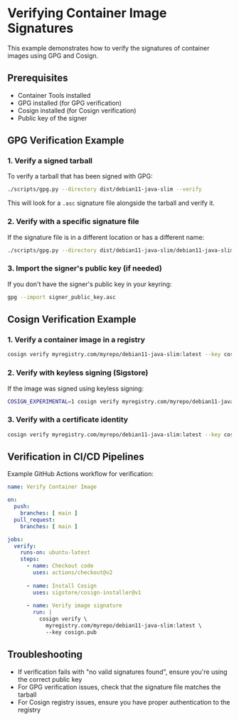 # Verifying Container Image Signatures

This example demonstrates how to verify the signatures of container images using GPG and Cosign.

## Prerequisites

- Container Tools installed
- GPG installed (for GPG verification)
- Cosign installed (for Cosign verification)
- Public key of the signer

## GPG Verification Example

### 1. Verify a signed tarball

To verify a tarball that has been signed with GPG:

```bash
./scripts/gpg.py --directory dist/debian11-java-slim --verify
```

This will look for a `.asc` signature file alongside the tarball and verify it.

### 2. Verify with a specific signature file

If the signature file is in a different location or has a different name:

```bash
./scripts/gpg.py --directory dist/debian11-java-slim/debian11-java-slim.tar --verify --sig-file /path/to/signature.asc
```

### 3. Import the signer's public key (if needed)

If you don't have the signer's public key in your keyring:

```bash
gpg --import signer_public_key.asc
```

## Cosign Verification Example

### 1. Verify a container image in a registry

```bash
cosign verify myregistry.com/myrepo/debian11-java-slim:latest --key cosign.pub
```

### 2. Verify with keyless signing (Sigstore)

If the image was signed using keyless signing:

```bash
COSIGN_EXPERIMENTAL=1 cosign verify myregistry.com/myrepo/debian11-java-slim:latest
```

### 3. Verify with a certificate identity

```bash
cosign verify myregistry.com/myrepo/debian11-java-slim:latest --key cosign.pub --certificate-identity=user@example.com
```

## Verification in CI/CD Pipelines

Example GitHub Actions workflow for verification:

```yaml
name: Verify Container Image

on:
  push:
    branches: [ main ]
  pull_request:
    branches: [ main ]

jobs:
  verify:
    runs-on: ubuntu-latest
    steps:
      - name: Checkout code
        uses: actions/checkout@v2
      
      - name: Install Cosign
        uses: sigstore/cosign-installer@v1
      
      - name: Verify image signature
        run: |
          cosign verify \
            myregistry.com/myrepo/debian11-java-slim:latest \
            --key cosign.pub
```

## Troubleshooting

- If verification fails with "no valid signatures found", ensure you're using the correct public key
- For GPG verification issues, check that the signature file matches the tarball
- For Cosign registry issues, ensure you have proper authentication to the registry
